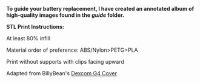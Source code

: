 **To guide your battery replacement, I have created an annotated album of high-quality images found in the *guide* folder.**


**STL Print Instructions:**

At least 80% infill

Material order of preference: ABS/Nylon>PETG>PLA

Print without supports with clips facing upward

Adapted from BillyBean's [Dexcom G4 Cover](https://www.thingiverse.com/thing:2716515)